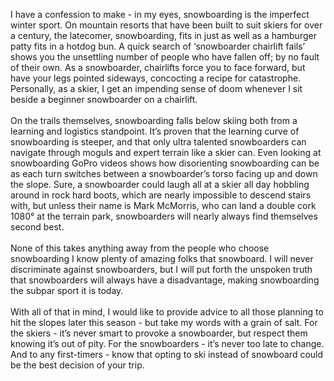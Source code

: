 

I have a confession to make - in my eyes, snowboarding is the imperfect
winter sport. On mountain resorts that have been built to suit skiers
for over a century, the latecomer, snowboarding, fits in just as well as
a hamburger patty fits in a hotdog bun. A quick search of ‘snowboarder
chairlift fails’ shows you the unsettling number of people who have
fallen off; by no fault of their own. As a snowboarder, chairlifts force
you to face forward, but have your legs pointed sideways, concocting a
recipe for catastrophe. Personally, as a skier, I get an impending sense
of doom whenever I sit beside a beginner snowboarder on a chairlift.
<br><br>
On the trails themselves, snowboarding falls below skiing both from a
learning and logistics standpoint. It’s proven that the learning curve
of snowboarding is steeper, and that only ultra talented snowboarders
can navigate through moguls and expert terrain like a skier can. Even
looking at snowboarding GoPro videos shows how disorienting snowboarding
can be as each turn switches between a snowboarder’s torso facing up and
down the slope. Sure, a snowboarder could laugh all at a skier all day
hobbling around in rock hard boots, which are nearly impossible to
descend stairs with, but unless their name is Mark McMorris, who can
land a double cork 1080° at the terrain park, snowboarders will nearly
always find themselves second best.
<br><br>
None of this takes anything away from the people who choose snowboarding
I know plenty of amazing folks that snowboard. I will never
discriminate against snowboarders, but I will put forth the unspoken
truth that snowboarders will always have a disadvantage, making
snowboarding the subpar sport it is today.
<br><br>
With all of that in mind, I would like to provide advice to all those
planning to hit the slopes later this season - but take my words with a
grain of salt. For the skiers - it’s never smart to provoke a
snowboarder, but respect them knowing it’s out of pity. For the
snowboarders - it’s never too late to change. And to any first-timers -
know that opting to ski instead of snowboard could be the best decision
of your trip.
